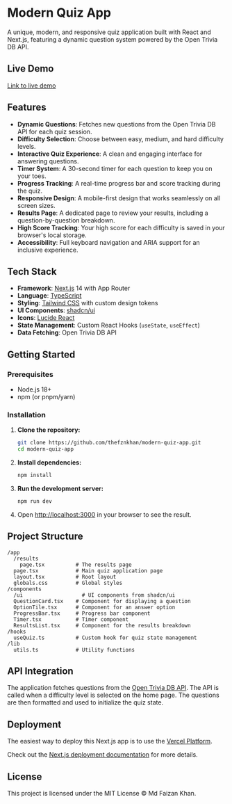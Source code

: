 # Modern Quiz App

A unique, modern, and responsive quiz application built with React and Next.js, featuring a dynamic question system powered by the Open Trivia DB API.

## Live Demo

[Link to live demo](https://modern-quiz-app-psi.vercel.app/)

## Features

- **Dynamic Questions**: Fetches new questions from the Open Trivia DB API for each quiz session.
- **Difficulty Selection**: Choose between easy, medium, and hard difficulty levels.
- **Interactive Quiz Experience**: A clean and engaging interface for answering questions.
- **Timer System**: A 30-second timer for each question to keep you on your toes.
- **Progress Tracking**: A real-time progress bar and score tracking during the quiz.
- **Responsive Design**: A mobile-first design that works seamlessly on all screen sizes.
- **Results Page**: A dedicated page to review your results, including a question-by-question breakdown.
- **High Score Tracking**: Your high score for each difficulty is saved in your browser's local storage.
- **Accessibility**: Full keyboard navigation and ARIA support for an inclusive experience.

## Tech Stack

- **Framework**: [Next.js](https://nextjs.org/) 14 with App Router
- **Language**: [TypeScript](https://www.typescriptlang.org/)
- **Styling**: [Tailwind CSS](https://tailwindcss.com/) with custom design tokens
- **UI Components**: [shadcn/ui](https://ui.shadcn.com/)
- **Icons**: [Lucide React](https://lucide.dev/)
- **State Management**: Custom React Hooks (`useState`, `useEffect`)
- **Data Fetching**: Open Trivia DB API

## Getting Started

### Prerequisites

- Node.js 18+
- npm (or pnpm/yarn)

### Installation

1.  **Clone the repository:**

    ```bash
    git clone https://github.com/thefznkhan/modern-quiz-app.git
    cd modern-quiz-app
    ```

2.  **Install dependencies:**

    ```bash
    npm install
    ```

3.  **Run the development server:**

    ```bash
    npm run dev
    ```

4.  Open [http://localhost:3000](http://localhost:3000) in your browser to see the result.

## Project Structure

```
/app
  /results
    page.tsx          # The results page
  page.tsx            # Main quiz application page
  layout.tsx          # Root layout
  globals.css         # Global styles
/components
  /ui                   # UI components from shadcn/ui
  QuestionCard.tsx    # Component for displaying a question
  OptionTile.tsx      # Component for an answer option
  ProgressBar.tsx     # Progress bar component
  Timer.tsx           # Timer component
  ResultsList.tsx     # Component for the results breakdown
/hooks
  useQuiz.ts          # Custom hook for quiz state management
/lib
  utils.ts            # Utility functions
```

## API Integration

The application fetches questions from the [Open Trivia DB API](https://opentdb.com/). The API is called when a difficulty level is selected on the home page. The questions are then formatted and used to initialize the quiz state.

## Deployment

The easiest way to deploy this Next.js app is to use the [Vercel Platform](https://vercel.com/new?utm_medium=default-template&filter=next.js&utm_source=create-next-app&utm_campaign=create-next-app-readme).

Check out the [Next.js deployment documentation](https://nextjs.org/docs/deployment) for more details.

## License

This project is licensed under the MIT License © Md Faizan Khan.
